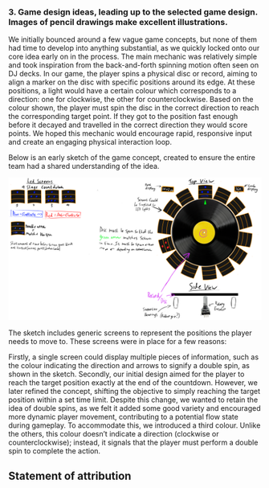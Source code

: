 ### 3. Game design ideas, leading up to the selected game design. Images of pencil drawings make excellent illustrations.

We initially bounced around a few vague game concepts, but none of them had time to develop into anything substantial, as we quickly locked onto our core idea early on in the process. The main mechanic was relatively simple and took inspiration from the back-and-forth spinning motion often seen on DJ decks.
In our game, the player spins a physical disc or record, aiming to align a marker on the disc with specific positions around its edge. At these positions, a light would have a certain colour which corresponds to a direction: one for clockwise, the other for counterclockwise. Based on the colour shown, the player must spin the disc in the correct direction to reach the corresponding target point. If they got to the position fast enough before it decayed and travelled in the correct  direction they would score points. We hoped this mechanic would encourage rapid, responsive input and create an engaging physical interaction loop.

Below is an early sketch of the game concept, created to ensure the entire team had a shared understanding of the idea. 

![Sketch](OrginalConceptSketch.png)

The sketch includes generic screens to represent the positions the player needs to move to. These screens were in place for a few reasons:

Firstly, a single screen could display multiple pieces of information, such as the colour indicating the direction and arrows to signify a double spin, as shown in the sketch. Secondly, our initial design aimed for the player to reach the target position exactly at the end of the countdown. However, we later refined the concept, shifting the objective to simply reaching the target position within a set time limit. Despite this change, we wanted to retain the idea of double spins, as we felt it added some good variety and encouraged more dynamic player movement, contributing to a potential flow state during gameplay. To accommodate this, we introduced a third colour. Unlike the others, this colour doesn’t indicate a direction (clockwise or counterclockwise); instead, it signals that the player must perform a double spin to complete the action.

## Statement of attribution
